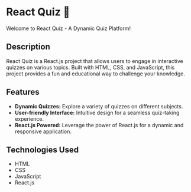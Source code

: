 # React Quiz 🚀

Welcome to React Quiz - A Dynamic Quiz Platform!

## Description
React Quiz  is a React.js project that allows users to engage in interactive quizzes on various topics. Built with HTML, CSS, and JavaScript, this project provides a fun and educational way to challenge your knowledge.

## Features
- **Dynamic Quizzes:** Explore a variety of quizzes on different subjects.
- **User-friendly Interface:** Intuitive design for a seamless quiz-taking experience.
- **React.js Powered:** Leverage the power of React.js for a dynamic and responsive application.

## Technologies Used
- HTML
- CSS
- JavaScript
- React.js


